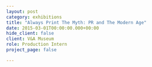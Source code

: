 ```yaml
---
layout: post
category: exhibitions
title: "Always Print The Myth: PR and The Modern Age"
date: 2015-03-01T00:00:00.000+00:00
hide_client: false
client: V&A Museum
role: Production Intern
project_page: false

---
```

